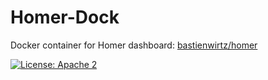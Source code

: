 # Homer-Dock
Docker container for Homer dashboard: [bastienwirtz/homer](https://github.com/bastienwirtz/homer)

<a href="https://opensource.org/licenses/Apache-2.0"><img alt="License: Apache 2" src="https://img.shields.io/badge/License-Apache%202.0-blue.svg"></a>
